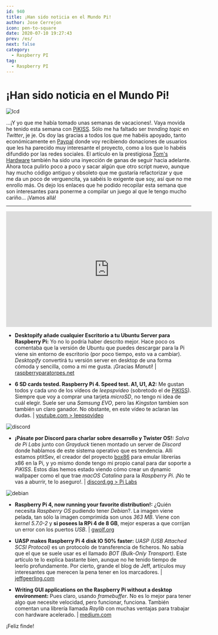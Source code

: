 ```yaml
---
id: 940
title: ¡Han sido noticia en el Mundo Pi!
author: Jose Cerrejon
icon: pen-to-square
date: 2020-07-10 19:27:43
prev: /es/
next: false
category:
  - Raspberry PI
tag:
  - Raspberry PI
---
```


# ¡Han sido noticia en el Mundo Pi!

![lcd](/images/2020/07/lcd.png)

...¡Y yo que me había tomado unas semanas de vacaciones!. Vaya movida he tenido esta semana con [PiKISS](https://github.com/jmcerrejon/PiKISS). Sólo me ha faltado ser *trending topic* en *Twitter*, je je. Os doy las gracias a todos los que me habéis apoyado, tanto económicamente en [Paypal](https://www.paypal.com/donate/?token=lPRx0Wb0wZQNE09UXr9-kKhbUILd-dRudtIQKlIt1isACAKVHa1Va6ZxSz4UCFKGB7OstW&country.x=GB&locale.x=GB) donde voy recibiendo donaciones de usuarios que les ha parecido muy interesante el proyecto, como a los que lo habéis difundido por las redes sociales. El artículo en la prestigiosa [Tom's Hardware](https://www.tomshardware.com/news/keep-your-raspberry-pi-setup-simple-with-pikiss) también ha sido una inyección de ganas de seguir hacia adelante. Ahora toca pulirlo poco a poco y sacar algún que otro script nuevo, aunque hay mucho código antiguo y obsoleto que me gustaría refactorizar y que me da un poco de verguencita, ya sabéis lo exigente que soy, así que no me enrollo más. Os dejo los enlaces que he podido recopilar esta semana que son interesantes para ponerme a compilar un juego al que le tengo mucho cariño... ¡Vamos allá!

- - -
<iframe width="560" height="315" src="https://www.youtube.com/embed/JhOGAkV3ves" frameborder="0" allow="accelerometer; autoplay; encrypted-media; gyroscope; picture-in-picture" allowfullscreen></iframe>

* **Desktopify añade cualquier Escritorio a tu Ubuntu Server para Raspberry Pi:** Yo no lo podría haber descrito mejor. Hace poco os comentaba que la versión de Ubuntu que puedes descargar para la Pi viene sin entorno de escritorio (por poco tiempo, esto va a cambiar). *Desktopify* convertirá tu versión server en desktop de una forma cómoda y sencilla, como a mi me gusta. ¡Gracias *Manuti*! | [raspberryparatorpes.net](https://raspberryparatorpes.net/sistemas-operativos/desktopify-anade-cualquier-escritorio-a-tu-ubuntu-server-para-raspberry-pi/)

* **6 SD cards tested. Raspberry Pi 4. Speed test. A1, U1, A2:** Me gustan todos y cada uno de los vídeos de *leepspvideo* (sobretodo el de [PiKISS](https://www.youtube.com/watch?v=4gRWM78Ruxs)). Siempre que voy a comprar una tarjeta *microSD*, no tengo ni idea de cuál elegir. Suele ser una *Samsung EVO*, pero las *Kingston* tambien son también un claro ganador. No obstante, en este vídeo te aclaran las dudas. | [youtube.com > leepspvideo](https://www.youtube.com/watch?v=5a8P5m2pWFw)

![discord](/images/2020/07/discord_logo.png)

* **¡Pásate por Discord para charlar sobre desarrollo y Twister OS!:** *Salva de Pi Labs* junto con *Grayduck* tienen montado un server de *Discord* donde hablamos de este sistema operativo que es tendencia. Alli estamos ptitSev, el creador del proyecto [box86](https://github.com/ptitSeb/box86) para emular librerías x86 en la Pi, y yo mismo donde tengo mi propio canal para dar soporte a *PiKISS*. Estos días hemos estado viendo cómo crear un dynamic wallpaper como el que trae *macOS Catalina* para la *Raspberry Pi*. ¡No te vas a aburrir, te lo aseguro!. | [discord.gg > Pi Labs](https://discord.gg/Y7WFeC5)

![debian](/images/2020/07/debian.png)

* **Raspberry Pi 4, now running your favorite distribution!:** ¿Quién necesita *Raspberry OS* pudiendo tener *Debian*?. La imagen viene pelada, tan sólo la imagen comprimida son unos *363 MB*. Viene con *kernel 5.7.0-2* y **si posees la RPi 4 de 8 GB**, mejor esperas a que corrijan un error con los puertos *USB*. | [gwolf.org](https://gwolf.org/2020/07/raspberry-pi-4-now-running-your-favorite-distribution.html)

* **UASP makes Raspberry Pi 4 disk IO 50% faster:** *UASP (USB Attached SCSI Protocol)* es un protocolo de transferencia de ficheros. No sabía que el que se suele usar es el llamado *BOT (Bulk-Only Transport)*. Este artículo te lo explica bastante bien, aunque no he tenido tiempo de leerlo profundamente. Por cierto, grande el blog de Jeff, artículos muy interesantes que merecen la pena tener en los marcadores. | [jeffgeerling.com](https://www.jeffgeerling.com/blog/2020/uasp-makes-raspberry-pi-4-disk-io-50-faster)

* **Writing GUI applications on the Raspberry Pi without a desktop environment:** Pues claro, usando *framebuffer*. No es lo mejor para tener algo que necesite velocidad, pero funcionar, funciona. También comentan una librería llamada *Raylib* con muchas ventajas para trabajar con hardware acelerado. | [medium.com](https://medium.com/@avik.das/writing-gui-applications-on-the-raspberry-pi-without-a-desktop-environment-8f8f840d9867)



 

¡Feliz finde!